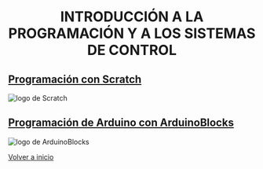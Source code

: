 
<h1 align="center"> INTRODUCCIÓN A LA PROGRAMACIÓN Y A LOS SISTEMAS DE CONTROL </h1>

## [Programación con Scratch](Scratch/readme.md)  

![logo de Scratch](https://4.bp.blogspot.com/-0Ux71fDbl8w/U-Swi3c5jZI/AAAAAAAAEOw/E1sI74IuRoU/w1200-h630-p-k-no-nu/scratch.png)

## [Programación de Arduino con ArduinoBlocks](ArduinoBlocks/readme.md)

![logo de ArduinoBlocks](https://www.robolot.online/pluginfile.php/436/course/section/50/arduinoblocks_logo2_medium.png)

[Volver a inicio](https://github.com/angelmicelti/TecnoVilladiego3)
